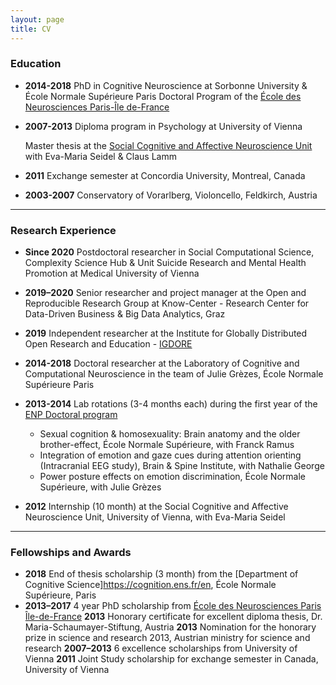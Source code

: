 ```yaml
---
layout: page
title: CV
---
```


### Education

* **2014-2018** PhD in Cognitive Neuroscience at Sorbonne University & École Normale Supérieure Paris 
    Doctoral Program of the [École des Neurosciences Paris-Île de-France][ENP]
 

* **2007-2013** Diploma program in Psychology at University of Vienna 
 
  Master thesis at the [Social Cognitive and Affective Neuroscience Unit][SCAN] with Eva-Maria Seidel & Claus Lamm 
  
* **2011** Exchange semester at Concordia University, Montreal, Canada

* **2003-2007** Conservatory of Vorarlberg, Violoncello, Feldkirch, Austria

___

### Research Experience

* **Since 2020** Postdoctoral researcher in Social Computational Science, Complexity Science Hub & Unit Suicide Research and Mental Health Promotion at Medical University of Vienna

* **2019–2020** Senior researcher and project manager at the Open and Reproducible Research Group at Know-Center - Research Center for Data-Driven Business & Big Data Analytics, Graz

* **2019** Independent researcher at the Institute for Globally Distributed Open Research and Education - [IGDORE](https://igdore.org/)

* **2014-2018** Doctoral researcher at the Laboratory of Cognitive and Computational Neuroscience in the team of Julie Grèzes, École Normale Supérieure Paris

* **2013-2014** Lab rotations (3-4 months each) during the first year of the [ENP Doctoral program](http://www.paris-neuroscience.fr/en/graduate-program)

    * Sexual cognition & homosexuality: Brain anatomy and the older brother-effect, École Normale Supérieure, with Franck Ramus
    * Integration of emotion and gaze cues during attention orienting (Intracranial EEG study), Brain & Spine Institute, with Nathalie George
    * Power posture effects on emotion discrimination, École Normale Supérieure, with Julie Grèzes
      
* **2012** Internship (10 month) at the Social Cognitive and Affective Neuroscience Unit, University of Vienna, with Eva-Maria Seidel

___

### Fellowships and Awards

* **2018** End of thesis scholarship (3 month) from the [Department of Cognitive Science]https://cognition.ens.fr/en, École Normale Supérieure, Paris
* **2013–2017** 4 year PhD scholarship from [École des Neurosciences Paris Île-de-France][ENP]
**2013** Honorary certificate for excellent diploma thesis, Dr. Maria-Schaumayer-Stiftung, Austria
**2013** Nomination for the honorary prize in science and research 2013, Austrian ministry for science and research
**2007–2013** 6 excellence scholarships from University of Vienna
**2011** Joint Study scholarship for exchange semester in Canada, University of Vienna	

[ENP]: (http://www.paris-neuroscience.fr/en/enp)
[SCAN]: (https://scan-psy.univie.ac.at/)
